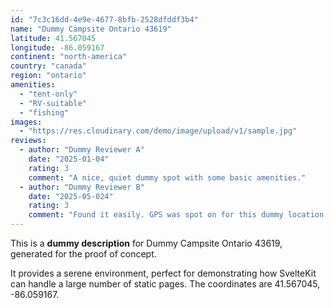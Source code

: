 ```yaml
---
id: "7c3c16dd-4e9e-4677-8bfb-2528dfddf3b4"
name: "Dummy Campsite Ontario 43619"
latitude: 41.567045
longitude: -86.059167
continent: "north-america"
country: "canada"
region: "ontario"
amenities:
  - "tent-only"
  - "RV-suitable"
  - "fishing"
images:
  - "https://res.cloudinary.com/demo/image/upload/v1/sample.jpg"
reviews:
  - author: "Dummy Reviewer A"
    date: "2025-01-04"
    rating: 3
    comment: "A nice, quiet dummy spot with some basic amenities."
  - author: "Dummy Reviewer B"
    date: "2025-05-024"
    rating: 3
    comment: "Found it easily. GPS was spot on for this dummy location."
---
```


This is a **dummy description** for Dummy Campsite Ontario 43619, generated for the proof of concept.

It provides a serene environment, perfect for demonstrating how SvelteKit can handle a large number of static pages. The coordinates are 41.567045, -86.059167.
